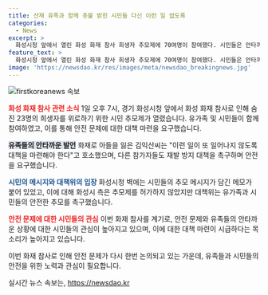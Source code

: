```yaml
---
title: 산재 유족과 함께 촛불 밝힌 시민들 다신 이런 일 없도록
categories:
  - News
excerpt: >
  화성시청 앞에서 열린 화성 화재 참사 희생자 추모제에 70여명이 참여했다. 시민들은 안타까운 죽음에 대한 안타김을 표현하며 재발 방지 대책을 촉구했다. 이 추모제는 매일 오후 7시에 열릴 예정이며, 사람들은 안전한 환경에서 추모의 마음을 모아낼 수 있도록 요청했다. 그러나 화성시 관계자는 추모제를 일주일도 안 된 사건으로 인해 이르다며 마찰을 빚기도 했다. 만약 무언가 찾고 계신다면 알려주세요!
feature_text: >
  화성시청 앞에서 열린 화성 화재 참사 희생자 추모제에 70여명이 참여했다. 시민들은 안타까운 죽음에 대한 안타김을 표현하며 재발 방지 대책을 촉구했다. 이 추모제는 매일 오후 7시에 열릴 예정이며, 사람들은 안전한 환경에서 추모의 마음을 모아낼 수 있도록 요청했다. 그러나 화성시 관계자는 추모제를 일주일도 안 된 사건으로 인해 이르다며 마찰을 빚기도 했다. 만약 무언가 찾고 계신다면 알려주세요!
image: 'https://newsdao.kr/res/images/meta/newsdao_breakingnews.jpg'
---
```


<p><img src="https://newsdao.kr/res/images/meta/newsdao_breakingnews.jpg" alt="firstkoreanews 속보" /></p>

<p><b><span style="color: #ee2323;">화성 화재 참사 관련 소식</span></b>
1일 오후 7시, 경기 화성시청 앞에서 화성 화재 참사로 인해 숨진 23명의 희생자를 위로하기 위한 시민 추모제가 열렸습니다. 유가족 및 시민들이 함께 참여하였고, 이를 통해 안전 문제에 대한 대책 마련을 요구했습니다.</p>

<p><b><span style="background-color: #21538527;">유족들의 안타까운 발언</span></b>
화재로 아들을 잃은 김익산씨는 "이런 일이 또 일어나지 않도록 대책을 마련해야 한다"고 호소했으며, 다른 참가자들도 재발 방지 대책을 촉구하며 안전을 요구했습니다.</p>

<p><b><span style="color: #1a5490;">시민의 메시지와 대책위의 입장</span></b>
화성시청 벽에는 시민들의 추모 메시지가 담긴 메모가 붙어 있었고, 이에 대해 화성시 측은 추모제를 허가하지 않았지만 대책위는 유가족과 시민들의 안전한 추모를 촉구했습니다.</p>

<p><b><span style="color: #ee2323;">안전 문제에 대한 시민들의 관심</span></b>
이번 화재 참사를 계기로, 안전 문제와 유족들의 안타까운 상황에 대한 시민들의 관심이 높아지고 있으며, 이에 대한 대책 마련이 시급하다는 목소리가 높아지고 있습니다.</p>

<p>이번 화재 참사로 인해 안전 문제가 다시 한번 논의되고 있는 가운데, 유족들과 시민들의 안전을 위한 노력과 관심이 필요합니다.</p>
실시간 뉴스 속보는, <a href="https://newsdao.kr" rel="dofollow">https://newsdao.kr</a>


